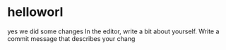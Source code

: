 # helloworl
yes we did some changes
In the editor, write a bit about yourself.
Write a commit message that describes your chang
